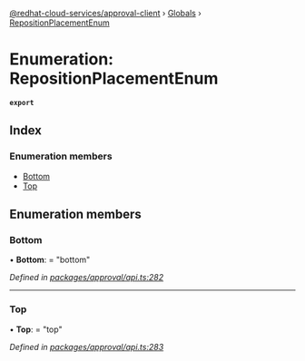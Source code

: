 [@redhat-cloud-services/approval-client](../README.md) › [Globals](../globals.md) › [RepositionPlacementEnum](repositionplacementenum.md)

# Enumeration: RepositionPlacementEnum

**`export`** 

## Index

### Enumeration members

* [Bottom](repositionplacementenum.md#bottom)
* [Top](repositionplacementenum.md#top)

## Enumeration members

###  Bottom

• **Bottom**: = "bottom"

*Defined in [packages/approval/api.ts:282](https://github.com/Hyperkid123/javascript-clients/blob/master/packages/approval/api.ts#L282)*

___

###  Top

• **Top**: = "top"

*Defined in [packages/approval/api.ts:283](https://github.com/Hyperkid123/javascript-clients/blob/master/packages/approval/api.ts#L283)*
